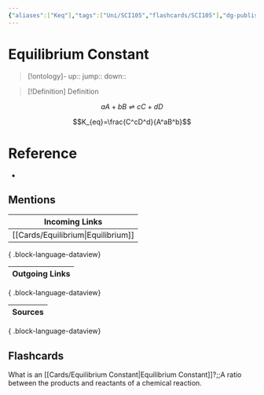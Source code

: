 ```yaml
---
{"aliases":["Keq"],"tags":["Uni/SCI105","flashcards/SCI105"],"dg-publish":true,"permalink":"/cards/equilibrium-constant/","dgPassFrontmatter":true}
---
```


# Equilibrium Constant

> [!ontology]-
> up:: 
> jump:: 
> down:: 

> [!Definition] Definition

$$aA+bB ⇌ cC+dD$$

$$K_{eq}=\frac{C^cD^d}{A^aB^b}$$

# Reference

- 

## Mentions

| Incoming Links                        |
| ------------------------------------- |
| [[Cards/Equilibrium\|Equilibrium]] |

{ .block-language-dataview}

| Outgoing Links |
| -------------- |

{ .block-language-dataview}

| Sources |
| ------- |

{ .block-language-dataview}

## Flashcards

What is an [[Cards/Equilibrium Constant\|Equilibrium Constant]]?;;A ratio between the products and reactants of a chemical reaction.